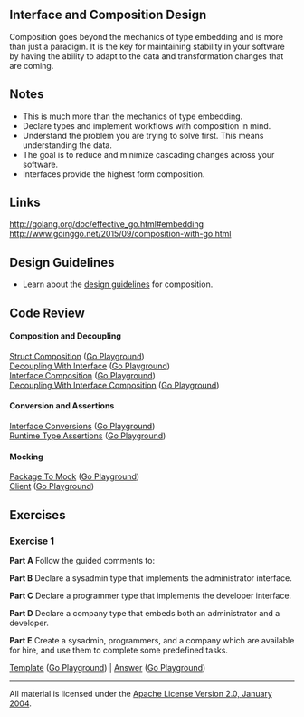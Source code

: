 ## Interface and Composition Design

Composition goes beyond the mechanics of type embedding and is more than just a paradigm. It is the key for maintaining stability in your software by having the ability to adapt to the data and transformation changes that are coming.

## Notes

* This is much more than the mechanics of type embedding.
* Declare types and implement workflows with composition in mind.
* Understand the problem you are trying to solve first. This means understanding the data.
* The goal is to reduce and minimize cascading changes across your software.
* Interfaces provide the highest form composition.

## Links

http://golang.org/doc/effective_go.html#embedding  
http://www.goinggo.net/2015/09/composition-with-go.html

## Design Guidelines

* Learn about the [design guidelines](../../reading/design_guidelines.md) for composition.

## Code Review

#### Composition and Decoupling

[Struct Composition](example1/example1.go) ([Go Playground](https://play.golang.org/p/wipPTC9se1))  
[Decoupling With Interface](example2/example2.go) ([Go Playground](https://play.golang.org/p/Kh8JCDxdjY))  
[Interface Composition](example3/example3.go) ([Go Playground](https://play.golang.org/p/wUtZ7gxLIL))  
[Decoupling With Interface Composition](example4/example4.go) ([Go Playground](https://play.golang.org/p/uB4c33sbfj))  

#### Conversion and Assertions

[Interface Conversions](example5/example5.go) ([Go Playground](https://play.golang.org/p/5JeYtz7iGF))  
[Runtime Type Assertions](example6/example6.go) ([Go Playground](https://play.golang.org/p/ahRbbv1CA0))

#### Mocking

[Package To Mock](example7/pubsub/pubsub.go) ([Go Playground](https://play.golang.org/p/cn0Uww6qmc))  
[Client](example7/example7.go) ([Go Playground](https://play.golang.org/p/0NS3SbImQ3))

## Exercises

### Exercise 1

**Part A** Follow the guided comments to:

**Part B** Declare a sysadmin type that implements the administrator interface.

**Part C** Declare a programmer type that implements the developer interface.

**Part D** Declare a company type that embeds both an administrator and a developer.

**Part E** Create a sysadmin, programmers, and a company which are available for hire, and use them to complete some predefined tasks.

[Template](exercises/template1/template1.go) ([Go Playground](http://play.golang.org/p/b8ww3jd2Xs)) | 
[Answer](exercises/exercise1/exercise1.go) ([Go Playground](http://play.golang.org/p/UvFEZQHDu0))
___
All material is licensed under the [Apache License Version 2.0, January 2004](http://www.apache.org/licenses/LICENSE-2.0).